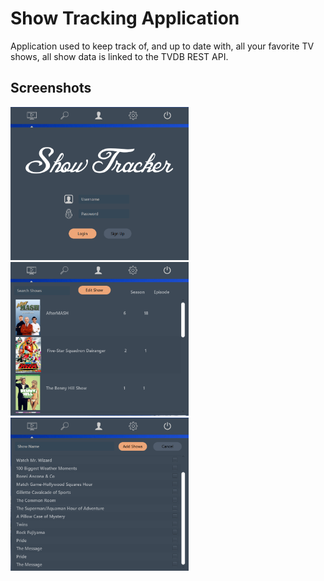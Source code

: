 # Show Tracking Application

Application used to keep track of, and up to date with, all your favorite TV shows, all show data is linked to the TVDB REST API.

## Screenshots
<p float="left">
  <img src="src/UI/Data/login.png" width="285" />
  <img src="src/UI/Data/shows.png" width="285" /> 
  <img src="src/UI/Data/search.png" width="285" />
</p>
